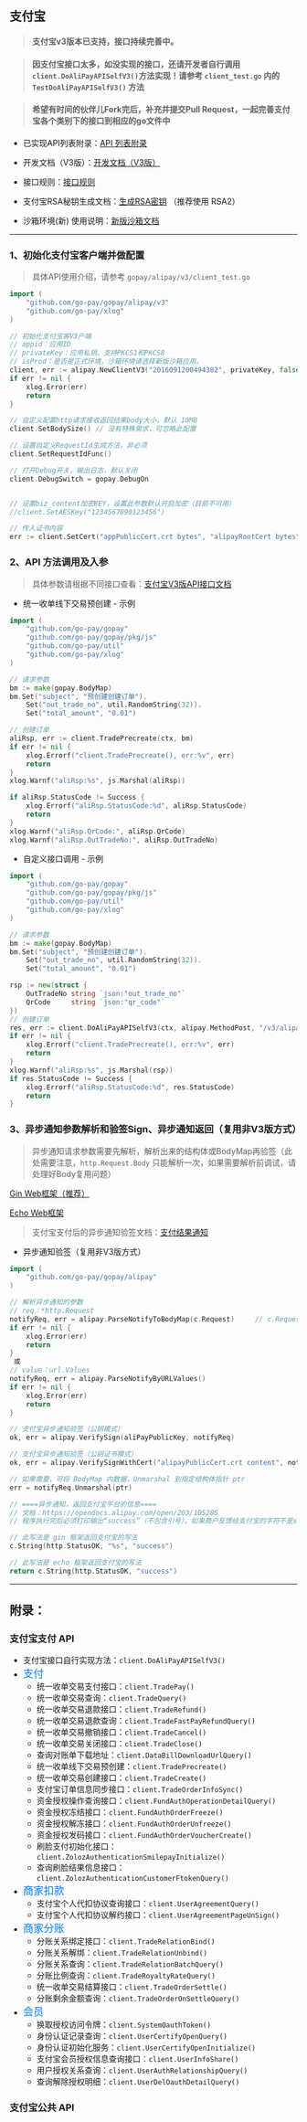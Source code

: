 ## 支付宝

> #### 支付宝v3版本已支持，接口持续完善中。

> #### 因支付宝接口太多，如没实现的接口，还请开发者自行调用 `client.DoAliPayAPISelfV3()`方法实现！请参考 `client_test.go` 内的 `TestDoAliPayAPISelfV3()` 方法

> #### 希望有时间的伙伴儿Fork完后，补充并提交Pull Request，一起完善支付宝各个类别下的接口到相应的go文件中

- 已实现API列表附录：[API 列表附录](https://github.com/go-pay/gopay/blob/main/doc/alipay_v3.md#%E9%99%84%E5%BD%95)

- 开发文档（V3版）：[开发文档（V3版）](https://opendocs.alipay.com/open-v3) 

- 接口规则：[接口规则](https://opendocs.alipay.com/open-v3/053sd1)

- 支付宝RSA秘钥生成文档：[生成RSA密钥](https://opendocs.alipay.com/common/02kipl) （推荐使用 RSA2）

- 沙箱环境(新) 使用说明：[新版沙箱文档](https://opendocs.alipay.com/common/02kkv7)

---

### 1、初始化支付宝客户端并做配置

> 具体API使用介绍，请参考 `gopay/alipay/v3/client_test.go`

>  

```go
import (
    "github.com/go-pay/gopay/alipay/v3"
    "github.com/go-pay/xlog"
)

// 初始化支付宝客V3户端
// appid：应用ID
// privateKey：应用私钥，支持PKCS1和PKCS8
// isProd：是否是正式环境，沙箱环境请选择新版沙箱应用。
client, err := alipay.NewClientV3("2016091200494382", privateKey, false)
if err != nil {
    xlog.Error(err)
    return
}

// 自定义配置http请求接收返回结果body大小，默认 10MB
client.SetBodySize() // 没有特殊需求，可忽略此配置

// 设置自定义RequestId生成方法，非必须
client.SetRequestIdFunc()

// 打开Debug开关，输出日志，默认关闭
client.DebugSwitch = gopay.DebugOn


// 设置biz_content加密KEY，设置此参数默认开启加密（目前不可用）
//client.SetAESKey("1234567890123456")

// 传入证书内容
err := client.SetCert("appPublicCert.crt bytes", "alipayRootCert bytes", "alipayPublicCert.crt bytes")
```

### 2、API 方法调用及入参

> 具体参数请根据不同接口查看：[支付宝V3版API接口文档](https://opendocs.alipay.com/open-v3)

- 统一收单线下交易预创建 - 示例

```go
import (
    "github.com/go-pay/gopay"
    "github.com/go-pay/gopay/pkg/js"
    "github.com/go-pay/util"
    "github.com/go-pay/xlog"
)

// 请求参数
bm := make(gopay.BodyMap)
bm.Set("subject", "预创建创建订单").
    Set("out_trade_no", util.RandomString(32)).
    Set("total_amount", "0.01")

// 创建订单
aliRsp, err := client.TradePrecreate(ctx, bm)
if err != nil {
    xlog.Errorf("client.TradePrecreate(), err:%v", err)
    return
}
xlog.Warnf("aliRsp:%s", js.Marshal(aliRsp))

if aliRsp.StatusCode != Success {
    xlog.Errorf("aliRsp.StatusCode:%d", aliRsp.StatusCode)
    return
}
xlog.Warnf("aliRsp.QrCode:", aliRsp.QrCode)
xlog.Warnf("aliRsp.OutTradeNo:", aliRsp.OutTradeNo)
```

- 自定义接口调用 - 示例

```go
import (
    "github.com/go-pay/gopay"
    "github.com/go-pay/gopay/pkg/js"
    "github.com/go-pay/util"
    "github.com/go-pay/xlog"
)

// 请求参数
bm := make(gopay.BodyMap)
bm.Set("subject", "预创建创建订单").
    Set("out_trade_no", util.RandomString(32)).
    Set("total_amount", "0.01")

rsp := new(struct {
    OutTradeNo string `json:"out_trade_no"`
    QrCode     string `json:"qr_code"`
})
// 创建订单
res, err := client.DoAliPayAPISelfV3(ctx, alipay.MethodPost, "/v3/alipay/trade/precreate", bm, rsp)
if err != nil {
    xlog.Errorf("client.TradePrecreate(), err:%v", err)
    return
}
xlog.Warnf("aliRsp:%s", js.Marshal(rsp))
if res.StatusCode != Success {
    xlog.Errorf("aliRsp.StatusCode:%d", res.StatusCode)
    return
}
```

### 3、异步通知参数解析和验签Sign、异步通知返回（复用非V3版方式）

> 异步通知请求参数需要先解析，解析出来的结构体或BodyMap再验签（此处需要注意，`http.Request.Body` 只能解析一次，如果需要解析前调试，请处理好Body复用问题）

[Gin Web框架（推荐）](https://github.com/gin-gonic/gin)

[Echo Web框架](https://github.com/labstack/echo)

> 支付宝支付后的异步通知验签文档：[支付结果通知](https://opendocs.alipay.com/common/02mse7)

- 异步通知验签（复用非V3版方式）

```go
import (
    "github.com/go-pay/gopay/alipay"
)

// 解析异步通知的参数
// req：*http.Request
notifyReq, err = alipay.ParseNotifyToBodyMap(c.Request)     // c.Request 是 gin 框架的写法
if err != nil {
    xlog.Error(err)
    return
}
 或
// value：url.Values
notifyReq, err = alipay.ParseNotifyByURLValues()
if err != nil {
    xlog.Error(err)
    return
}

// 支付宝异步通知验签（公钥模式）
ok, err = alipay.VerifySign(aliPayPublicKey, notifyReq)

// 支付宝异步通知验签（公钥证书模式）
ok, err = alipay.VerifySignWithCert("alipayPublicCert.crt content", notifyReq)

// 如果需要，可将 BodyMap 内数据，Unmarshal 到指定结构体指针 ptr
err = notifyReq.Unmarshal(ptr)

// ====异步通知，返回支付宝平台的信息====
// 文档：https://opendocs.alipay.com/open/203/105286
// 程序执行完后必须打印输出“success”（不包含引号）。如果商户反馈给支付宝的字符不是success这7个字符，支付宝服务器会不断重发通知，直到超过24小时22分钟。一般情况下，25小时以内完成8次通知（通知的间隔频率一般是：4m,10m,10m,1h,2h,6h,15h）

// 此写法是 gin 框架返回支付宝的写法
c.String(http.StatusOK, "%s", "success")

// 此写法是 echo 框架返回支付宝的写法
return c.String(http.StatusOK, "success")
```

---

## 附录：

### 支付宝支付 API

* 支付宝接口自行实现方法：`client.DoAliPayAPISelfV3()`
* <font color='#027AFF' size='4'>支付</font>
  * 统一收单交易支付接口：`client.TradePay()`
  * 统一收单交易查询：`client.TradeQuery()`
  * 统一收单交易退款接口：`client.TradeRefund()`
  * 统一收单交易退款查询：`client.TradeFastPayRefundQuery()`
  * 统一收单交易撤销接口：`client.TradeCancel()`
  * 统一收单交易关闭接口：`client.TradeClose()`
  * 查询对账单下载地址：`client.DataBillDownloadUrlQuery()`
  * 统一收单线下交易预创建：`client.TradePrecreate()`
  * 统一收单交易创建接口：`client.TradeCreate()`
  * 支付宝订单信息同步接口：`client.TradeOrderInfoSync()`
  * 资金授权操作查询接口：`client.FundAuthOperationDetailQuery()`
  * 资金授权冻结接口：`client.FundAuthOrderFreeze()`
  * 资金授权解冻接口：`client.FundAuthOrderUnfreeze()`
  * 资金授权发码接口：`client.FundAuthOrderVoucherCreate()`
  * 刷脸支付初始化接口：`client.ZolozAuthenticationSmilepayInitialize()`
  * 查询刷脸结果信息接口：`client.ZolozAuthenticationCustomerFtokenQuery()`
* <font color='#027AFF' size='4'>商家扣款</font>
  * 支付宝个人代扣协议查询接口：`client.UserAgreementQuery()`
  * 支付宝个人代扣协议解约接口：`client.UserAgreementPageUnSign()`
* <font color='#027AFF' size='4'>商家分账</font>
  * 分账关系绑定接口：`client.TradeRelationBind()`
  * 分账关系解绑：`client.TradeRelationUnbind()`
  * 分账关系查询：`client.TradeRelationBatchQuery()`
  * 分账比例查询：`client.TradeRoyaltyRateQuery()`
  * 统一收单交易结算接口：`client.TradeOrderSettle()`
  * 分账剩余金额查询：`client.TradeOrderOnSettleQuery()`
* <font color='#027AFF' size='4'>会员</font>
  * 换取授权访问令牌：`client.SystemOauthToken()`
  * 身份认证记录查询：`client.UserCertifyOpenQuery()`
  * 身份认证初始化服务：`client.UserCertifyOpenInitialize()`
  * 支付宝会员授权信息查询接口：`client.UserInfoShare()`
  * 用户授权关系查询：`client.UserAuthRelationshipQuery()`
  * 查询解除授权明细：`client.UserDelOauthDetailQuery()`
### 支付宝公共 API
